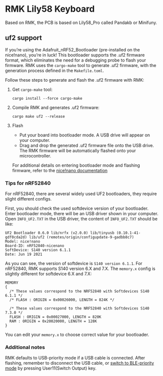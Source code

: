 # RMK Lily58 Keyboard

Based on RMK, the PCB is based on Lily58_Pro called Pandakb or Minifuny.

## uf2 support

If you’re using the Adafruit_nRF52_Bootloader (pre-installed on the nice!nano), you’re in luck! This bootloader supports the .uf2 firmware format, which eliminates the need for a debugging probe to flash your firmware. RMK uses the `cargo-make` tool to generate .uf2 firmware, with the generation process defined in the `Makefile.toml`.

Follow these steps to generate and flash the .uf2 firmware with RMK:

1. Get `cargo-make` tool:
   ```shell
   cargo install --force cargo-make
   ```
2. Compile RMK and generates .uf2 firmware:
   ```shell
   cargo make uf2 --release
   ```
3. Flash

   - Put your board into bootloader mode. A USB drive will appear on your computer.
   - Drag and drop the generated .uf2 firmware file onto the USB drive. The RMK firmware will be automatically flashed onto your microcontroller.

   For additional details on entering bootloader mode and flashing firmware, refer to the [nice!nano documentation](https://nicekeyboards.com/docs/nice-nano/getting-started#flashing-firmware-and-bootloaders)

### Tips for nRF52840

For nRF52840, there are several widely used UF2 bootloaders, they require slight different configs.

First, you should check the used softdevice version of your bootloader. Enter bootloader mode, there will be an USB driver shown in your computer. Open `INFO_UF2.TXT` in the USB driver, the content of `INFO_UF2.TXT` should be like:

```
UF2 Bootloader 0.6.0 lib/nrfx (v2.0.0) lib/tinyusb (0.10.1-41-gdf0cda2d) lib/uf2 (remotes/origin/configupdate-9-gadbb8c7)
Model: nice!nano
Board-ID: nRF52840-nicenano
SoftDevice: S140 version 6.1.1
Date: Jun 19 2021
```

As you can see, the version of softdevice is `S140 version 6.1.1`. For nRF52840, RMK supports S140 version 6.X and 7.X. The `memory.x` config is slightly different for softdevice 6.X and 7.X:

```ld
MEMORY
{
  /* These values correspond to the NRF52840 with Softdevices S140 6.1.1 */
  /* FLASH : ORIGIN = 0x00026000, LENGTH = 824K */

  /* These values correspond to the NRF52840 with Softdevices S140 7.3.0 */
  FLASH : ORIGIN = 0x00027000, LENGTH = 820K
  RAM : ORIGIN = 0x20020000, LENGTH = 128K
}
```

You can edit your `memory.x` to choose correct value for your bootloader.

### Additional notes

RMK defaults to USB-priority mode if a USB cable is connected. After flashing, remember to disconnect the USB cable, or [switch to BLE-priority mode](https://haobogu.github.io/rmk/wireless.html#multiple-profile-support) by pressing User11(Switch Output) key.

